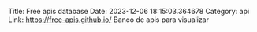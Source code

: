 Title: Free apis database
Date: 2023-12-06 18:15:03.364678
Category: api
Link: https://free-apis.github.io/
Banco de apis para visualizar
